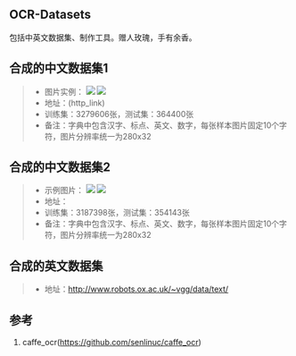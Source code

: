 ## OCR-Datasets
包括中英文数据集、制作工具。赠人玫瑰，手有余香。

## 合成的中文数据集1
>* 图片实例：
![](https://github.com/GitHubGS/OCR-Datasets/blob/master/example_images/1.jpg)
![](https://github.com/GitHubGS/OCR-Datasets/blob/master/example_images/2.jpg)
>* 地址：(http_link)
>* 训练集：3279606张，测试集：364400张
>* 备注：字典中包含汉字、标点、英文、数字，每张样本图片固定10个字符，图片分辨率统一为280x32

## 合成的中文数据集2
>* 示例图片：
![](https://github.com/GitHubGS/OCR-Datasets/blob/master/example_images/3.jpg)
![](https://github.com/GitHubGS/OCR-Datasets/blob/master/example_images/4.jpg)
>* 地址：
>* 训练集：3187398张，测试集：354143张
>* 备注：字典中包含汉字、标点、英文、数字，每张样本图片固定10个字符，图片分辨率统一为280x32

## 合成的英文数据集
>* 地址：http://www.robots.ox.ac.uk/~vgg/data/text/

## 参考
1. caffe_ocr(https://github.com/senlinuc/caffe_ocr)